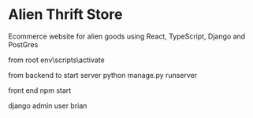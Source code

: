 # Alien Thrift Store
Ecommerce website for alien goods using React, TypeScript, Django and PostGres

from root
env\scripts\activate

from backend to start server
python manage.py runserver

front end
npm start

django admin user brian